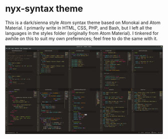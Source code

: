 # nyx-syntax theme

This is a dark/sienna style Atom syntax theme based on Monokai and Atom Material. I primarily write in HTML, CSS, PHP, and Bash, but I left all the languages in the styles folder (originally from Atom Material). I tinkered for awhile on this to suit my own preferences; feel free to do the same with it.

![.tiff screenshot](https://github.com/lesbrarianism/nyx-syntax/blob/master/nyx-syntax.tiff?raw=true)
